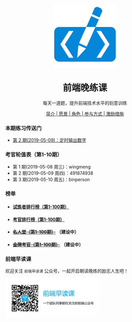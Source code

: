 <p align="center">
  <img width="200" src="./assets/images/logo.svg" alt="logo">
</p>

<h1 align="center">前端晚练课</h1>

<div align="center">
<p>每天一道题，提升前端技术水平的刻意训练</p>

[简介 | 愿景 | 角色 | 参与方式 | 激励措施](./about.md)
</div>

### 本期练习传送门

- [第 2 期(2019-05-09)：定时输出数字](https://github.com/fezaoduke/fe-practice-hard/issues/3)

### 考官轮值表（第1-10期）

  - 第 1 期(2019-05-08 周三)：wingmeng
  - 第 2 期(2019-05-09 周四)：491874938
  - 第 3 期(2019-05-10 周五)：binperson

### 榜单

- #### [试炼者排行榜（第1-100期）](https://fezaoduke.github.io/fe-practice-hard/ranking-list/index.html?session=1)
- #### [考官排行榜（第1-100期）](https://fezaoduke.github.io/fe-practice-hard/ranking-list/index.html?type=examiner&session=1)
- #### ~~[名人堂（第1-100期）](https://fezaoduke.github.io/fe-practice-hard/hall-of-fame/)~~ （建设中）
- #### ~~[金牌考官（第1-100期）](https://fezaoduke.github.io/fe-practice-hard/gold-examiner/index.html?type=examiner)~~ （建设中）

### 前端早读课

欢迎关注 `前端早读课` 公众号，一起开启朝读晚练的励志人生吧！

![](./screenshot/official-public-accounts.jpg)
